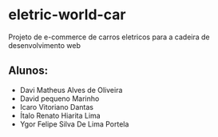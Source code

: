 # eletric-world-car
 Projeto de e-commerce de carros eletricos para a cadeira de desenvolvimento web
 
 ## Alunos:
 - Davi Matheus Alves de Oliveira
 - David pequeno Marinho
 - Icaro Vitoriano Dantas
 - Ítalo Renato Hiarita Lima
 - Ygor Felipe Silva De Lima Portela



